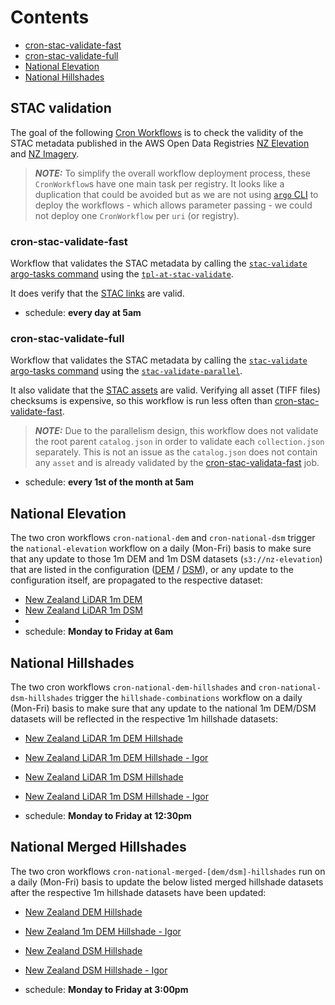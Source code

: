 # Contents

- [cron-stac-validate-fast](#cron-stac-validate-fast)
- [cron-stac-validate-full](#cron-stac-validate-full)
- [National Elevation](#national-elevation)
- [National Hillshades](#national-hillshades)

## STAC validation

The goal of the following [Cron Workflows](https://argo-workflows.readthedocs.io/en/stable/cron-workflows/) is to check the validity of the STAC metadata published in the AWS Open Data Registries [NZ Elevation](https://registry.opendata.aws/nz-elevation/) and [NZ Imagery](https://registry.opendata.aws/nz-imagery/).

> **_NOTE:_** To simplify the overall workflow deployment process, these `CronWorkflow`s have one main task per registry. It looks like a duplication that could be avoided but as we are not using [`argo` CLI](https://argo-workflows.readthedocs.io/en/stable/walk-through/argo-cli/) to deploy the workflows - which allows parameter passing - we could not deploy one `CronWorkflow` per `uri` (or registry).

### cron-stac-validate-fast

Workflow that validates the STAC metadata by calling the [`stac-validate` argo-tasks command](https://github.com/linz/argo-tasks/blob/master/README.md#stac-validate) using the [`tpl-at-stac-validate`](https://github.com/linz/topo-workflows/blob/master/templates/argo-tasks/README.md#argo-tasksstac-validate).

It does verify that the [STAC links](https://github.com/radiantearth/stac-spec/blob/master/collection-spec/collection-spec.md#link-object) are valid.

- schedule: **every day at 5am**

### cron-stac-validate-full

Workflow that validates the STAC metadata by calling the [`stac-validate` argo-tasks command](https://github.com/linz/argo-tasks/blob/master/README.md#stac-validate) using the [`stac-validate-parallel`](https://github.com/linz/topo-workflows/blob/master/workflows/stac/README.md#stac-validate-parallel).

It also validate that the [STAC assets](https://github.com/radiantearth/stac-spec/blob/master/item-spec/item-spec.md#assets) are valid. Verifying all asset (TIFF files) checksums is expensive, so this workflow is run less often than [cron-stac-validate-fast](#cron-stac-validate-fast).

> **_NOTE:_** Due to the parallelism design, this workflow does not validate the root parent `catalog.json` in order to validate each `collection.json` separately. This is not an issue as the `catalog.json` does not contain any `asset` and is already validated by the [cron-stac-validata-fast](#cron-stac-validate-fast) job.

- schedule: **every 1st of the month at 5am**

## National Elevation

The two cron workflows `cron-national-dem` and `cron-national-dsm` trigger the `national-elevation` workflow on a daily (Mon-Fri) basis to make sure that any update to those 1m DEM and 1m DSM datasets (`s3://nz-elevation`) that are listed in the configuration ([DEM](https://github.com/linz/basemaps-config/blob/master/config/tileset/elevation.json) / [DSM](https://github.com/linz/basemaps-config/blob/master/config/tileset/elevation.dsm.json)), or any update to the configuration itself, are propagated to the respective dataset:

- [New Zealand LiDAR 1m DEM](https://github.com/linz/elevation/blob/master/stac/new-zealand/new-zealand/dem_1m/2193/collection.json)
- [New Zealand LiDAR 1m DSM](https://github.com/linz/elevation/blob/master/stac/new-zealand/new-zealand/dsm_1m/2193/collection.json)
-
- schedule: **Monday to Friday at 6am**

## National Hillshades

The two cron workflows `cron-national-dem-hillshades` and `cron-national-dsm-hillshades` trigger the `hillshade-combinations` workflow on a daily (Mon-Fri) basis to make sure that any update to the national 1m DEM/DSM datasets will be reflected in the respective 1m hillshade datasets:

- [New Zealand LiDAR 1m DEM Hillshade](https://github.com/linz/elevation/blob/master/stac/new-zealand/new-zealand/dem-hillshade_1m/2193/collection.json)
- [New Zealand LiDAR 1m DEM Hillshade - Igor](https://github.com/linz/elevation/blob/master/stac/new-zealand/new-zealand/dem-hillshade-igor_1m/2193/collection.json)
- [New Zealand LiDAR 1m DSM Hillshade](https://github.com/linz/elevation/blob/master/stac/new-zealand/new-zealand/dsm-hillshade_1m/2193/collection.json)
- [New Zealand LiDAR 1m DSM Hillshade - Igor](https://github.com/linz/elevation/blob/master/stac/new-zealand/new-zealand/dsm-hillshade-igor_1m/2193/collection.json)

- schedule: **Monday to Friday at 12:30pm**

## National Merged Hillshades

The two cron workflows `cron-national-merged-[dem/dsm]-hillshades` run on a daily (Mon-Fri) basis to update the below listed merged hillshade datasets after the respective 1m hillshade datasets have been updated:

- [New Zealand DEM Hillshade](https://github.com/linz/elevation/blob/master/stac/new-zealand/new-zealand/dem-hillshade/2193/collection.json)
- [New Zealand 1m DEM Hillshade - Igor](https://github.com/linz/elevation/blob/master/stac/new-zealand/new-zealand/dem-hillshade-igor/2193/collection.json)
- [New Zealand DSM Hillshade](https://github.com/linz/elevation/blob/master/stac/new-zealand/new-zealand/dsm-hillshade/2193/collection.json)
- [New Zealand DSM Hillshade - Igor](https://github.com/linz/elevation/blob/master/stac/new-zealand/new-zealand/dsm-hillshade-igor/2193/collection.json)

- schedule: **Monday to Friday at 3:00pm**
